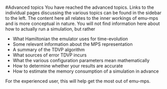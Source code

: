 #Advanced topics
You have reached the advanced topics. Links to the individual pages discussing the various topics can be found in the sidebar to the left.
The content here all relates to the inner workings of emu-mps and is more conceptual in nature. You will not find information here about
how to actually run a simulation, but rather

- What Hamiltonian the emulator uses for time-evolution
- Some relevant information about the MPS representation
- A summary of the TDVP algorithm
- What sources of error TDVP incurs
- What the various configuration parameters mean mathematically
- How to determine whether your results are accurate
- How to estimate the memory consumption of a simulation in advance

For the experienced user, this will help get the most out of emu-mps.
